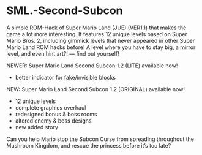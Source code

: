 # SML.-Second-Subcon
A simple ROM-Hack of Super Mario Land (JUE) (VER1.1) that makes the game a lot more interesting. It features 12 unique levels based on Super Mario Bros. 2, including  gimmick levels that never appeared in other Super Mario Land ROM hacks before! A level where you have to stay big, a mirror level, and even hint art?! — find out yourself!

NEWER: Super Mario Land Second Subcon 1.2 (LITE) available now!

* better indicator for fake/invisible blocks

NEW: Super Mario Land Second Subcon 1.2 (ORIGINAL) available now!

* 12 unique levels
* complete graphics overhaul
* redesigned bonus & boss rooms
* altered enemy & boss designs
* new added story

Can you help Mario stop the Subcon Curse from spreading throughout the Mushroom Kingdom, and rescue the princess before it’s too late?
